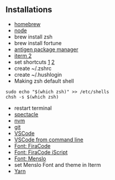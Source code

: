 ## Installations

- [homebrew](https://brew.sh/index_it.html)
- [node](https://nodejs.org/it/)
- brew install zsh
- brew install fortune
- [antigen package manager](https://github.com/zsh-users/antigen)
- [iterm 2](https://www.iterm2.com/)
- set shortcuts [1](https://stackoverflow.com/questions/6205157/iterm-2-how-to-set-keyboard-shortcuts-to-jump-to-beginning-end-of-line) [2](https://coderwall.com/p/ds2dha/word-line-deletion-and-navigation-shortcuts-in-iterm2)
- create ~/.zshrc
- create ~/.hushlogin
- Making zsh default shell
```
sudo echo "$(which zsh)" >> /etc/shells
chsh -s $(which zsh)
```
- restart terminal
- [spectacle](https://www.spectacleapp.com/)
- [nvm](https://github.com/creationix/nvm)
- [git](https://git-scm.com/)
- [VSCode](https://code.visualstudio.com/)
- [VSCode from command line](https://stackoverflow.com/questions/44269510/how-to-run-visual-studio-code-from-the-command-line)
- [Font: FiraCode](https://github.com/tonsky/FiraCode)
- [Font: FiraCode iScript](https://github.com/kencrocken/FiraCodeiScript)
- [Font: Menslo](https://github.com/powerline/fonts/blob/master/Meslo%20Slashed/Meslo%20LG%20M%20Regular%20for%20Powerline.ttf)
- set Menslo Font and theme in Iterm 
- [Yarn](https://yarnpkg.com/lang/en/docs/install/)
